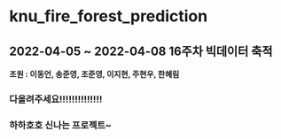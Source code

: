 # knu_fire_forest_prediction

## 2022-04-05 ~ 2022-04-08 16주차 빅데이터 축적
__조원 : 이동언, 송준영, 조준영, 이지현, 주현우, 한혜림__

### 다올려주세요!!!!!!!!!!!!!!
### 하하호호 신나는 프로젝트~
